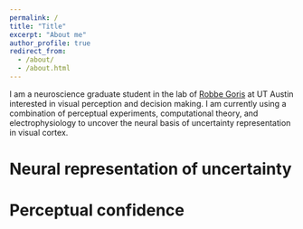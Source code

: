 ```yaml
---
permalink: /
title: "Title"
excerpt: "About me"
author_profile: true
redirect_from: 
  - /about/
  - /about.html
---
```


I am a neuroscience graduate student in the lab of [Robbe Goris](https://gorislab.github.io/) at UT Austin interested in visual perception and decision making. I am currently using a combination of perceptual experiments, computational theory, and electrophysiology to uncover the neural basis of uncertainty representation in visual cortex.

Neural representation of uncertainty 
======



Perceptual confidence 
======





